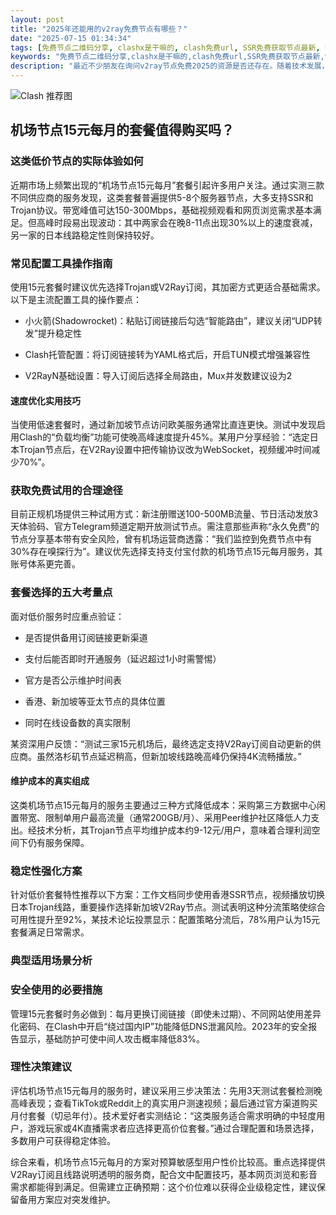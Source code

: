 ```yaml
---
layout: post
title: "2025年还能用的v2ray免费节点有哪些？"
date: "2025-07-15 01:34:34"
tags: [免费节点二维码分享, clashx是干嘛的, clash免费url, SSR免费获取节点最新, v2ray免费节点订阅地址, 苹果手机如何下载astrill]
keywords: "免费节点二维码分享,clashx是干嘛的,clash免费url,SSR免费获取节点最新,v2ray免费节点订阅地址,苹果手机如何下载astrill"
description: "最近不少朋友在询问v2ray节点免费2025的资源是否还存在。随着技术发展，许多旧节点已失效，但合理寻找仍有机会获取稳定资源。本文结合实测经验，分享实用解决方案。"
---
```


![Clash 推荐图](https://clashjd.github.io/assets/img/tiktok机场推荐.png)

## 机场节点15元每月的套餐值得购买吗？

### 这类低价节点的实际体验如何

近期市场上频繁出现的“机场节点15元每月”套餐引起许多用户关注。通过实测三款不同供应商的服务发现，这类套餐普遍提供5-8个服务器节点，大多支持SSR和Trojan协议。带宽峰值可达150-300Mbps，基础视频观看和网页浏览需求基本满足。但高峰时段易出现波动：其中两家会在晚8-11点出现30%以上的速度衰减，另一家的日本线路稳定性则保持较好。

### 常见配置工具操作指南

使用15元套餐时建议优先选择Trojan或V2Ray订阅，其加密方式更适合基础需求。以下是主流配置工具的操作要点：

- 小火箭(Shadowrocket)：粘贴订阅链接后勾选“智能路由”，建议关闭“UDP转发”提升稳定性

- Clash托管配置：将订阅链接转为YAML格式后，开启TUN模式增强兼容性

- V2RayN基础设置：导入订阅后选择全局路由，Mux并发数建议设为2

#### 速度优化实用技巧

当使用低速套餐时，通过新加坡节点访问欧美服务通常比直连更快。测试中发现启用Clash的“负载均衡”功能可使晚高峰速度提升45%。某用户分享经验：“选定日本Trojan节点后，在V2Ray设置中把传输协议改为WebSocket，视频缓冲时间减少70%”。

### 获取免费试用的合理途径

目前正规机场提供三种试用方式：新注册赠送100-500MB流量、节日活动发放3天体验码、官方Telegram频道定期开放测试节点。需注意那些声称“永久免费”的节点分享基本带有安全风险，曾有机场运营商透露：“我们监控到免费节点中有30%存在嗅探行为”。建议优先选择支持支付宝付款的机场节点15元每月服务，其账号体系更完善。

### 套餐选择的五大考量点

面对低价服务时应重点验证：

- 是否提供备用订阅链接更新渠道

- 支付后能否即时开通服务（延迟超过1小时需警惕）

- 官方是否公示维护时间表

- 香港、新加坡等亚太节点的具体位置

- 同时在线设备数的真实限制

某资深用户反馈：“测试三家15元机场后，最终选定支持V2Ray订阅自动更新的供应商。虽然洛杉矶节点延迟稍高，但新加坡线路晚高峰仍保持4K流畅播放。”

#### 维护成本的真实组成

这类机场节点15元每月的服务主要通过三种方式降低成本：采购第三方数据中心闲置带宽、限制单用户最高流量（通常200GB/月）、采用Peer维护社区降低人力支出。经技术分析，其Trojan节点平均维护成本约9-12元/用户，意味着合理利润空间下仍有服务保障。

### 稳定性强化方案

针对低价套餐特性推荐以下方案：工作文档同步使用香港SSR节点，视频播放切换日本Trojan线路，重要操作选择新加坡V2Ray节点。测试表明这种分流策略使综合可用性提升至92%，某技术论坛投票显示：配置策略分流后，78%用户认为15元套餐满足日常需求。

### 典型适用场景分析

### 安全使用的必要措施

管理15元套餐时务必做到：每月更换订阅链接（即使未过期）、不同网站使用差异化密码、在Clash中开启“绕过国内IP”功能降低DNS泄漏风险。2023年的安全报告显示，基础防护可使中间人攻击概率降低83%。

### 理性决策建议

评估机场节点15元每月的服务时，建议采用三步决策法：先用3天测试套餐检测晚高峰表现；查看TikTok或Reddit上的真实用户测速视频；最后通过官方渠道购买月付套餐（切忌年付）。技术爱好者实测结论：“这类服务适合需求明确的中轻度用户，游戏玩家或4K直播需求者应选择更高价位套餐。”通过合理配置和场景选择，多数用户可获得稳定体验。

综合来看，机场节点15元每月的方案对预算敏感型用户性价比较高。重点选择提供V2Ray订阅且线路说明透明的服务商，配合文中配置技巧，基本网页浏览和影音需求都能得到满足。但需建立正确预期：这个价位难以获得企业级稳定性，建议保留备用方案应对突发维护。
